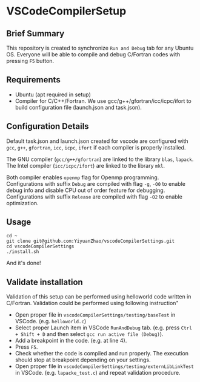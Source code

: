 # VSCodeCompilerSetup

## Brief Summary

This repository is created to synchronize `Run and Debug` tab for any Ubuntu OS. Everyone will be able to compile and debug C/Fortran codes with pressing `F5` button.

## Requirements

 - Ubuntu (apt required in setup)
 - Compiler for C/C++/Fortran. We use gcc/g++/gfortran/icc/icpc/ifort to build configuration file (launch.json and task.json).

## Configuration Details

Default task.json and launch.json created for vscode are configured with `gcc`, `g++`, `gfortran`, `icc`, `icpc`, `ifort` if each compiler is properly installed.

The GNU compiler (`gcc/g++/gfortran`) are linked to the library `blas`, `lapack`.       
The Intel compiler (`icc/icpc/ifort`) are linked to the library `mkl`.

Both compiler enables `openmp` flag for Openmp programming. Configurations with suffix `Debug` are compiled with flag `-g`, `-O0` to enable debug info and disable CPU out of order feature for debugging. Configurations with suffix `Release` are compiled with flag `-O2` to enable optimization.

## Usage

 ```shell
cd ~
git clone git@github.com:YiyuanZhao/vscodeCompilerSettings.git
cd vscodeCompilerSettings
./install.sh
 ```

 And it's done!

## Validate installation

Validation of this setup can be performed using helloworld code written in C/Fortran. Validation could be performed using following instruction"

 - Open proper file in `vscodeCompilerSettings/testing/baseTest` in VSCode. (e.g. `helloworld.c`)
 - Select proper Launch item in VSCode `RunAndDebug` tab. (e.g. press `Ctrl + Shift + D` and then select `gcc run active file (Debug)`).
 - Add a breakpoint in the code. (e.g. at line 4).
 - Press `F5`.
 - Check whether the code is compiled and run properly. The execution should stop at breakpoint depending on your settings.
 - Open proper file in `vscodeCompilerSettings/testing/externLibLinkTest` in VSCode. (e.g. `lapacke_test.c`) and repeat validation procedure.